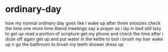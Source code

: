 # ordinary-day
how my normal ordinary day goes like
i wake up after three snoozes
check the time one more time
Atend meetings
say a prayer as i lay in bed still lazy to get up
read a portion of scripture
get my phone and check the time after i doze off again
get up and put water in the kettle to boil
i brush my hair
wake up n go the bathroom to brush my teeth
shower
dress up
